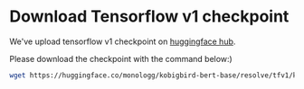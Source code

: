 # Download Tensorflow v1 checkpoint

We've upload tensorflow v1 checkpoint on [huggingface hub](https://huggingface.co/monologg/kobigbird-bert-base/tree/tfv1). 

Please download the checkpoint with the command below:)

```bash
wget https://huggingface.co/monologg/kobigbird-bert-base/resolve/tfv1/kobigbird-bert-base-tf1.tar.gz
```
